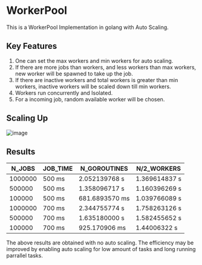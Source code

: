 # WorkerPool

This is a WorkerPool Implementation in golang with Auto Scaling.   

## Key Features  
 
1. One can set the max workers and min workers for auto scaling.   
2. If there are more jobs than workers, and less workers than max workers, new worker will be spawned to take up the job.   
3. If there are inactive workers and total workers is greater than min workers, inactive workers will be scaled down till min workers.   
4. Workers run concurrently and Isolated.   
5. For a incoming job, random available worker will be chosen.   

## Scaling Up  
![image](https://github.com/user-attachments/assets/65049bec-0d7c-4b86-b2d8-d627164d9a31)



## Results   
 
| N_JOBS | JOB_TIME | N_GOROUTINES | N/2_WORKERS | 
| ------ | -------- | ------------ | ----------- |
| 1000000 |  500 ms  | 2.052139768 s   | 1.369614837 s |
| 500000| 500 ms |  1.358096717 s | 1.160396269 s   |
| 100000 | 500 ms | 681.6893570 ms | 1.039766089 s   |
| 1000000 | 700 ms | 2.344755774 s | 1.758263126 s |
| 500000 | 700 ms | 1.635180000 s | 1.582455652 s | 
| 100000 | 700 ms | 925.170906 ms | 1.44006322 s |

  
  
The above results are obtained with no auto scaling. The efficiency may be improved by enabling auto scaling for low amount of tasks and long running parrallel tasks.  
